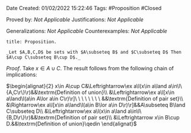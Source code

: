 <br />
<br />

Date Created: 01/02/2022 15:22:46
Tags: #Proposition #Closed 

Proved by: _Not Applicable_
Justifications: _Not Applicable_

Generalizations: _Not Applicable_
Counterexamples: _Not Applicable_

``` ad-Proposition
title: Proposition.

_Let $A,B,C,D$ be sets with $A\subseteq B$ and $C\subseteq D$ Then $A\cup C\subseteq B\cup D$._

```

_Proof_. Take $x\in A\cup C$. The result follows from the following chain of implications:

$\begin{alignat}{2}
    x\in A\cup C&\Leftrightarrow\ex a\l(x\in a\land a\in\l\{A,C\r\}\r)&&\textrm{Definition of union}\\
    &\Leftrightarrow\ex a\l[x\in a\land\l(a\in A\lor a\in C\r)\r]\ \ \ \ \ \ \ \ &&\textrm{Definition of pair set}\\
    &\Rightarrow\ex a\l[x\in a\land\l(a\in B\lor a\in D\r)\r]&&A\subseteq B\land C\subseteq D\\
    &\Leftrightarrow\ex a\l(x\in a\land a\in\l\{B,D\r\}\r)&&\textrm{Definition of pair set}\\
    &\Leftrightarrow x\in B\cup D.&&\textrm{Definition of union}\qedin       
\end{alignat}$

